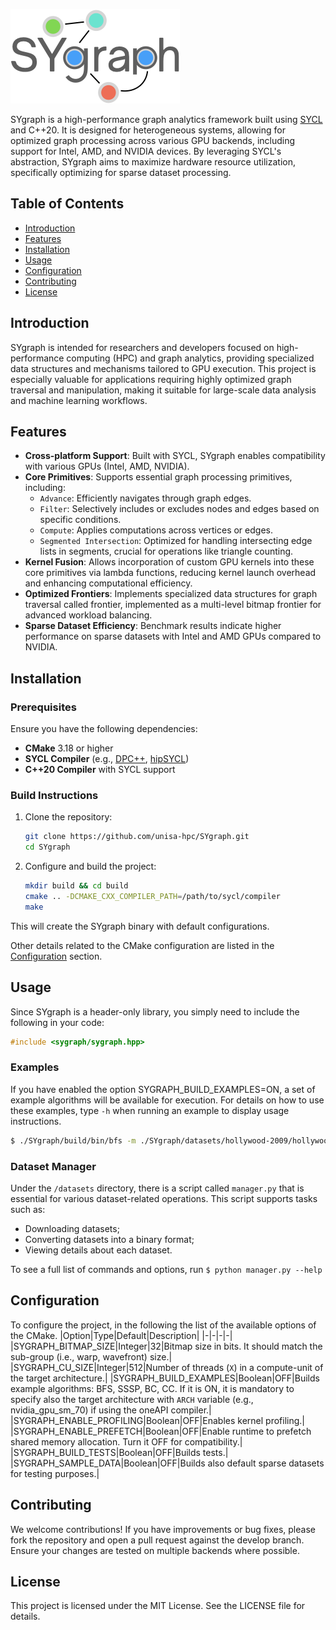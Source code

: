 ![Logo](/docs/logo.png)

SYgraph is a high-performance graph analytics framework built using [SYCL](https://www.khronos.org/sycl/) and C++20. It is designed for heterogeneous systems, allowing for optimized graph processing across various GPU backends, including support for Intel, AMD, and NVIDIA devices. By leveraging SYCL's abstraction, SYgraph aims to maximize hardware resource utilization, specifically optimizing for sparse dataset processing.

## Table of Contents
- [Introduction](#introduction)
- [Features](#features)
- [Installation](#installation)
- [Usage](#usage)
- [Configuration](#configuration)
- [Contributing](#contributing)
- [License](#license)

## Introduction

SYgraph is intended for researchers and developers focused on high-performance computing (HPC) and graph analytics, providing specialized data structures and mechanisms tailored to GPU execution. This project is especially valuable for applications requiring highly optimized graph traversal and manipulation, making it suitable for large-scale data analysis and machine learning workflows.

## Features

- **Cross-platform Support**: Built with SYCL, SYgraph enables compatibility with various GPUs (Intel, AMD, NVIDIA).
- **Core Primitives**: Supports essential graph processing primitives, including:
  - `Advance`: Efficiently navigates through graph edges.
  - `Filter`: Selectively includes or excludes nodes and edges based on specific conditions.
  - `Compute`: Applies computations across vertices or edges.
  - `Segmented Intersection`: Optimized for handling intersecting edge lists in segments, crucial for operations like triangle counting.
- **Kernel Fusion**: Allows incorporation of custom GPU kernels into these core primitives via lambda functions, reducing kernel launch overhead and enhancing computational efficiency.
- **Optimized Frontiers**: Implements specialized data structures for graph traversal called frontier, implemented as a multi-level bitmap frontier for advanced workload balancing.
- **Sparse Dataset Efficiency**: Benchmark results indicate higher performance on sparse datasets with Intel and AMD GPUs compared to NVIDIA.

## Installation

### Prerequisites

Ensure you have the following dependencies:

- **CMake** 3.18 or higher
- **SYCL Compiler** (e.g., [DPC++](https://www.intel.com/content/www/us/en/developer/tools/oneapi/dpc-compiler.html), [hipSYCL](https://hipsycl.github.io/))
- **C++20 Compiler** with SYCL support

### Build Instructions

1. Clone the repository:
   ```bash
   git clone https://github.com/unisa-hpc/SYgraph.git
   cd SYgraph
   ```
2. Configure and build the project:
   ```bash
   mkdir build && cd build
   cmake .. -DCMAKE_CXX_COMPILER_PATH=/path/to/sycl/compiler
   make
   ```
This will create the SYgraph binary with default configurations.

Other details related to the CMake configuration are listed in the [Configuration](#configuration) section.


## Usage
Since SYgraph is a header-only library, you simply need to include the following in your code:

```c++
#include <sygraph/sygraph.hpp>
```

### Examples
If you have enabled the option SYGRAPH_BUILD_EXAMPLES=ON, a set of example algorithms will be available for execution. For details on how to use these examples, type `-h` when running an example to display usage instructions.

```bash
$ ./SYgraph/build/bin/bfs -m ./SYgraph/datasets/hollywood-2009/hollywood-2009.mtx
```

### Dataset Manager
Under the `/datasets` directory, there is a script called `manager.py` that is essential for various dataset-related operations. This script supports tasks such as:
- Downloading datasets;
- Converting datasets into a binary format;
- Viewing details about each dataset.

To see a full list of commands and options, run `$ python manager.py --help`

## Configuration
To configure the project, in the following the list of the available options of the CMake.
|Option|Type|Default|Description|
|-|-|-|-|
|SYGRAPH_BITMAP_SIZE|Integer|32|Bitmap size in bits. It should match the sub-group (i.e., warp, wavefront) size.|
|SYGRAPH_CU_SIZE|Integer|512|Number of threads (`X`) in a compute-unit of the target architecture.|
|SYGRAPH_BUILD_EXAMPLES|Boolean|OFF|Builds example algorithms: BFS, SSSP, BC, CC. If it is ON, it is mandatory to specify also the target architecture with `ARCH` variable (e.g., nvidia_gpu_sm_70) if using the oneAPI compiler.|
|SYGRAPH_ENABLE_PROFILING|Boolean|OFF|Enables kernel profiling.|
|SYGRAPH_ENABLE_PREFETCH|Boolean|OFF|Enable runtime to prefetch shared memory allocation. Turn it OFF for compatibility.|
|SYGRAPH_BUILD_TESTS|Boolean|OFF|Builds tests.|
|SYGRAPH_SAMPLE_DATA|Boolean|OFF|Builds also default sparse datasets for testing purposes.|

## Contributing
We welcome contributions! If you have improvements or bug fixes, please fork the repository and open a pull request against the develop branch. Ensure your changes are tested on multiple backends where possible.

## License
This project is licensed under the MIT License. See the LICENSE file for details.